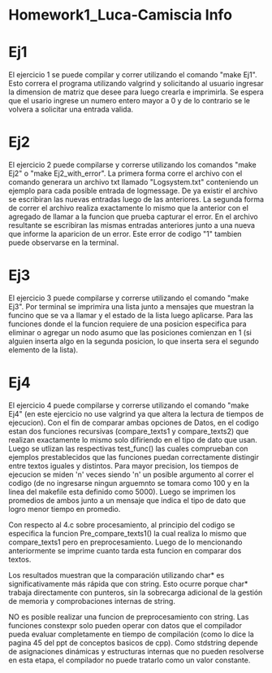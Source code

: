 # Homework1_Luca-Camiscia Info

# Ej1

El ejercicio 1 se puede compilar y correr utilizando el comando "make Ej1". Esto correra el programa utilizando valgrind y solicitando al usuario ingresar la dimension de matriz que desee para luego crearla e imprimirla. Se espera que el usario ingrese un numero entero mayor a 0 y de lo contrario se le volvera a solicitar una entrada valida.

# Ej2

El ejercicio 2 puede compilarse y correrse utilizando los comandos "make Ej2" o "make Ej2_with_error". La primera forma corre el archivo con el comando generara un archivo txt llamado "Logsystem.txt" conteniendo un ejemplo para cada posible entrada de logmessage. De ya existir el archivo se escribiran las nuevas entradas luego de las anteriores. La segunda forma de correr el archivo realiza exactamente lo mismo que la anterior con el agregado de llamar a la funcion que prueba capturar el error. En el archivo resultante se escribiran las mismas entradas anteriores junto a una nueva que informe la aparicion de un error. Este error de codigo "1" tambien puede observarse en la terminal. 

# Ej3

El ejercicio 3 puede compilarse y correrse utilizando el comando "make Ej3". Por terminal se imprimira una lista junto a mensajes que muestran la funcino que se va a llamar y el estado de la lista luego aplicarse. Para las funciones donde el la funcion requiere de una posicion especifica para eliminar o agregar un nodo asumo que las posiciones comienzan en 1 (si alguien inserta algo en la segunda posicion, lo que inserta sera el segundo elemento de la lista).

# Ej4

El ejercicio 4 puede compilarse y correrse utilizando el comando "make Ej4" (en este ejercicio no use valgrind ya que altera la lectura de tiempos de ejecucion). Con el fin de comparar ambas opciones de Datos, en el codigo estan dos funciones recursivas (compare_texts1 y compare_texts2) que realizan exactamente lo mismo solo difiriendo en el tipo de dato que usan. Luego se utlizan las respectivas test_func() las cuales comprueban con ejemplos prestablecidos que las funciones puedan correctamente distingir entre textos iguales y distintos. Para mayor precision, los tiempos de ejecucion se miden 'n' veces siendo 'n' un posible argumento al correr el codigo (de no ingresarse ningun arguemnto se tomara como 100 y en la linea del makefile esta definido como 5000). Luego se imprimen los promedios de ambos junto a un mensaje que indica el tipo de dato que logro menor tiempo en promedio. 

Con respecto al 4.c sobre procesamiento, al principio del codigo se especifica la funcion Pre_compare_texts1() la cual realiza lo mismo que compare_texts1 pero en preprocesamiento. Luego de lo mencionando anteriormente se imprime cuanto tarda esta funcion en comparar dos textos. 

Los resultados muestran que la comparación utilizando char* es significativamente más rápida que con string. Esto ocurre porque char* trabaja directamente con punteros, sin la sobrecarga adicional de la gestión de memoria y comprobaciones internas de string.

NO es posible realizar una funcion de preprocesamiento con string. Las funciones constexpr solo pueden operar con datos que el compilador pueda evaluar completamente en tiempo de compilación (como lo dice la pagina 45 del ppt de conceptos basicos de cpp). Como stdstring depende de asignaciones dinámicas y estructuras internas que no pueden resolverse en esta etapa, el compilador no puede tratarlo como un valor constante. 
